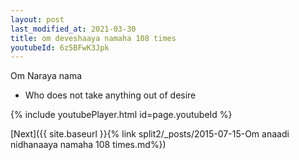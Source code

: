 ```yaml
---
layout: post
last_modified_at: 2021-03-30
title: om deveshaaya namaha 108 times
youtubeId: 6z5BFwK3Jpk
---
```

 
 
Om Naraya nama 
 
 -  Who does not take anything out of desire 
 
  
 
  
 
 
 
 
 
 


{% include youtubePlayer.html id=page.youtubeId %}
 
[Next]({{ site.baseurl }}{% link  split2/_posts/2015-07-15-Om anaadi nidhanaaya namaha  108 times.md%})
 
